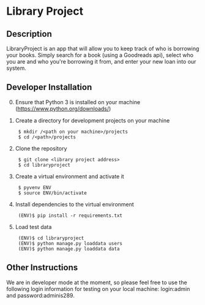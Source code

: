 Library Project
======

Description
----------------------
LibraryProject is an app that will allow you to keep track of who is borrowing your books.  Simply search for a book (using a Goodreads api), select who you are and who you're borrowing it from, and enter your new loan into our system.


Developer Installation
----------------------

0. Ensure that Python 3 is installed on your machine (https://www.python.org/downloads/)

1. Create a directory for development projects on your machine

        $ mkdir /<path on your machine>/projects
        $ cd /<path>/projects

2. Clone the repository

        $ git clone <library project address>
        $ cd libraryproject

3. Create a virtual environment and activate it

        $ pyvenv ENV
        $ source ENV/bin/activate

4. Install dependencies to the virtual environment

        (ENV)$ pip install -r requirements.txt
        
5. Load test data

        (ENV)$ cd libraryproject
        (ENV)$ python manage.py loaddata users
        (ENV)$ python manage.py loaddata data
        
Other Instructions
----------------------

We are in developer mode at the moment, so please feel free to use the following login information for testing on your local machine:  login:admin and password:adminis289. 
